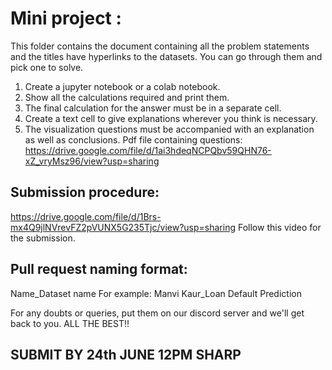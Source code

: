 # Mini project : 
This folder contains the document containing all the problem statements and the titles have hyperlinks to the datasets.
You can go through them and pick one to solve.
1) Create a jupyter notebook or a colab notebook.
2) Show all the calculations required and print them.
3) The final calculation for the answer must be in a separate cell.
4) Create a text cell to give explanations wherever you think is necessary.
5) The visualization questions must be accompanied with an explanation as well as conclusions.
Pdf file containing questions:
https://drive.google.com/file/d/1ai3hdeqNCPQbv59QHN76-xZ_vryMsz96/view?usp=sharing

## Submission procedure:
https://drive.google.com/file/d/1Brs-mx4Q9jlNVrevFZ2pVUNX5G235Tjc/view?usp=sharing
Follow this video for the submission.

## Pull request naming format:
  Name_Dataset name
  For example: Manvi Kaur_Loan Default Prediction
  
For any doubts or queries, put them on our discord server and we'll get back to you.
ALL THE BEST!!

## SUBMIT BY 24th JUNE 12PM SHARP
